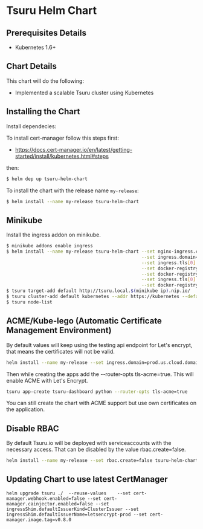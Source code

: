 # Tsuru Helm Chart

## Prerequisites Details
* Kubernetes 1.6+

## Chart Details
This chart will do the following:

* Implemented a scalable Tsuru cluster using Kubernetes

## Installing the Chart

Install dependecies:

To install cert-manager follow this steps first:

- https://docs.cert-manager.io/en/latest/getting-started/install/kubernetes.html#steps

then:

```bash
$ helm dep up tsuru-helm-chart
```

To install the chart with the release name `my-release`:

```bash
$ helm install --name my-release tsuru-helm-chart
```

## Minikube

Install the ingress addon on minikube.

```bash
$ minikube addons enable ingress
$ helm install --name my-release tsuru-helm-chart --set nginx-ingress.controller.service.type=NodePort \
                                                  --set ingress.domain=local.$(minikube ip).nip.io \
                                                  --set ingress.tls[0].hosts[0]=tsuru.local.$(minikube ip).nip.io \
                                                  --set docker-registry.ingress.hosts[0]=registry.local.$(minikube ip).nip.io \
                                                  --set docker-registry.ingress.tls[0].hosts[0]=registry.local.$(minikube ip).nip.io \
                                                  --set ingress.tls[0].secretName=tsuru-api \
                                                  --set docker-registry.ingress.tls[0].secretName=registry-tls
$ tsuru target-add default http://tsuru.local.$(minikube ip).nip.io/
$ tsuru cluster-add default kubernetes --addr https://kubernetes --default --cacert ~/.minikube/ca.crt --clientkey /root/.minikube/client.key --clientcert  /root/.minikube/client.crt
$ tsuru node-list
```

## ACME/Kube-lego (Automatic Certificate Management Environment)

By default values will keep using the testing api endpoint for Let's encrypt, that means the certificates will not be valid.

```bash
helm install --name my-release --set ingress.domain=prod.us.cloud.domain.com,kube-lego.config.LEGO_EMAIL=admin@domain.com,kube-lego.config.LEGO_URL=https://acme-v01.api.letsencrypt.org/directory tsuru-helm-chart
```

Then while creating the apps add the --router-opts tls-acme=true. This will enable ACME with Let's Encrypt.

```bash
tsuru app-create tsuru-dashboard python --router-opts tls-acme=true
```

You can still create the chart with ACME support but use own certificates on the application.

## Disable RBAC

By default Tsuru.io will be deployed with serviceaccounts with the necessary access. That can be disabled by the value rbac.create=false.

```bash
helm install --name my-release --set rbac.create=false tsuru-helm-chart
```

## Updating Chart to use latest CertManager

```
helm upgrade tsuru ./  --reuse-values    --set cert-manager.webhook.enabled=false --set cert-manager.cainjector.enabled=false --set ingressShim.defaultIssuerKind=ClusterIssuer --set ingressShim.defaultIssuerName=letsencrypt-prod --set cert-manager.image.tag=v0.8.0
```
